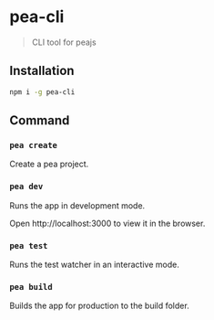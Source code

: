 # pea-cli


> CLI tool for peajs

## Installation

```bash
npm i -g pea-cli
```

## Command

### `pea create`

Create a pea project.

### `pea dev`

Runs the app in development mode.

Open http://localhost:3000 to view it in the browser.

### `pea test`

Runs the test watcher in an interactive mode.

### `pea build`

Builds the app for production to the build folder.


